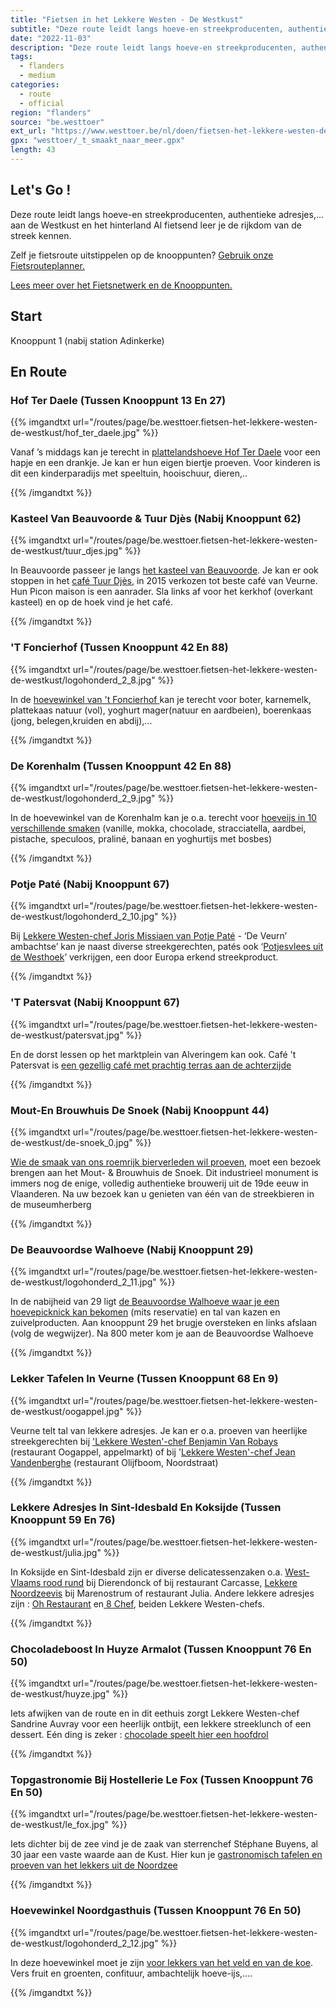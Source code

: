 ```yaml
---
title: "Fietsen in het Lekkere Westen - De Westkust"
subtitle: "Deze route leidt langs hoeve-en streekproducenten, authentieke adresjes,"
date: "2022-11-03"
description: "Deze route leidt langs hoeve-en streekproducenten, authentieke adresjes," 
tags:
  - flanders
  - medium
categories: 
  - route
  - official
region: "flanders"
source: "be.westtoer"
ext_url: "https://www.westtoer.be/nl/doen/fietsen-het-lekkere-westen-de-westkust"
gpx: "westtoer/_t_smaakt_naar_meer.gpx"
length: 43
---
```


## Let's Go !

Deze route leidt langs hoeve-en streekproducenten, authentieke adresjes,... aan de Westkust en het hinterland   Al fietsend leer je de rijkdom van de streek kennen. 

Zelf je fietsroute uitstippelen op de knooppunten? [Gebruik onze Fietsrouteplanner.](https://www.westtoer.be/nl/fietsrouteplanner)

[Lees meer over het Fietsnetwerk en de Knooppunten.](https://www.westtoer.be/nl/inspiratie/fietsnetwerk)

## Start 

Knooppunt 1 (nabij station Adinkerke) 

## En Route

### Hof Ter Daele (Tussen Knooppunt 13 En 27)

{{% imgandtxt url="/routes/page/be.westtoer.fietsen-het-lekkere-westen-de-westkust/hof_ter_daele.jpg" %}}

Vanaf ’s middags kan je terecht in [plattelandshoeve Hof Ter Daele](http://www.hofterdaele.be) voor een hapje en een drankje.  Je kan er hun eigen biertje proeven.   Voor kinderen is dit een kinderparadijs met speeltuin, hooischuur, dieren,.. 

{{% /imgandtxt %}}

### Kasteel Van Beauvoorde & Tuur Djès (Nabij Knooppunt 62)

{{% imgandtxt url="/routes/page/be.westtoer.fietsen-het-lekkere-westen-de-westkust/tuur_djes.jpg" %}}

In Beauvoorde passeer je langs [het kasteel van Beauvoorde](http://www.kasteelbeauvoorde.be/).   Je kan er ook stoppen in het [café Tuur Djès](http://www.beauvoorde.be/tuur-djegraves), in 2015 verkozen tot beste café van Veurne.  Hun Picon maison is een aanrader.  Sla links af voor het kerkhof (overkant kasteel) en op de hoek vind je het café. 

{{% /imgandtxt %}}

### 'T Foncierhof (Tussen Knooppunt 42 En 88)

{{% imgandtxt url="/routes/page/be.westtoer.fietsen-het-lekkere-westen-de-westkust/logohonderd_2_8.jpg" %}}

In de [hoevewinkel van 't Foncierhof ](http://zoeken.onthaalopdeboerderij.be/hoeveproducten.aspx?b=132)kan je terecht voor boter, karnemelk, plattekaas natuur (vol), yoghurt mager(natuur en aardbeien), boerenkaas (jong, belegen,kruiden en abdij),...

{{% /imgandtxt %}}

### De Korenhalm (Tussen Knooppunt 42 En 88)

{{% imgandtxt url="/routes/page/be.westtoer.fietsen-het-lekkere-westen-de-westkust/logohonderd_2_9.jpg" %}}

In de hoevewinkel van de Korenhalm kan je o.a. terecht voor [hoeveijs in 10 verschillende smaken](http://zoeken.onthaalopdeboerderij.be/hoeveproducten.aspx?b=55) (vanille, mokka, chocolade, stracciatella, aardbei, pistache, speculoos, praliné, banaan en yoghurtijs met bosbes)

{{% /imgandtxt %}}

### Potje Paté (Nabij Knooppunt 67)

{{% imgandtxt url="/routes/page/be.westtoer.fietsen-het-lekkere-westen-de-westkust/logohonderd_2_10.jpg" %}}

Bij [Lekkere Westen-chef Joris Missiaen van Potje Paté](http://www.hetlekkerewesten.be/potje-pateacute.html) - ‘De Veurn’ ambachtse’ kan je naast diverse streekgerechten, patés ook ‘[Potjesvlees uit de Westhoek](http://www.deveurnambachtse.be)’ verkrijgen, een door Europa erkend streekproduct. 

{{% /imgandtxt %}}

### 'T Patersvat (Nabij Knooppunt 67)

{{% imgandtxt url="/routes/page/be.westtoer.fietsen-het-lekkere-westen-de-westkust/patersvat.jpg" %}}

En de dorst lessen op het marktplein van Alveringem kan ook.  Café 't Patersvat is [een gezellig café met prachtig terras aan de achterzijde](https://www.facebook.com/T-Patersvat-Alveringem-421162884722291/?rf=772703396113914)

{{% /imgandtxt %}}

### Mout-En Brouwhuis De Snoek (Nabij Knooppunt 44)

{{% imgandtxt url="/routes/page/be.westtoer.fietsen-het-lekkere-westen-de-westkust/de-snoek_0.jpg" %}}

[Wie de smaak van ons roemrijk bierverleden wil proeven](http://www.desnoek.be), moet een bezoek brengen aan het Mout- & Brouwhuis de Snoek. Dit industrieel monument is immers nog de enige, volledig authentieke brouwerij uit de 19de eeuw in Vlaanderen. Na uw bezoek kan u genieten van één van de streekbieren in de museumherberg

{{% /imgandtxt %}}

### De Beauvoordse Walhoeve (Nabij Knooppunt 29)

{{% imgandtxt url="/routes/page/be.westtoer.fietsen-het-lekkere-westen-de-westkust/logohonderd_2_11.jpg" %}}

In de nabijheid van 29 ligt [de Beauvoordse Walhoeve waar je een hoevepicknick kan bekomen](http://www.beauvoordse-walhoeve.be) (mits reservatie) en tal van kazen en zuivelproducten.  Aan knooppunt 29 het brugje oversteken en links afslaan (volg de wegwijzer).  Na 800 meter kom je aan de Beauvoordse Walhoeve

{{% /imgandtxt %}}

### Lekker Tafelen In Veurne (Tussen Knooppunt 68 En 9) 

{{% imgandtxt url="/routes/page/be.westtoer.fietsen-het-lekkere-westen-de-westkust/oogappel.jpg" %}}

Veurne telt tal van lekkere adresjes.   Je kan er o.a. proeven van heerlijke streekgerechten bij ['Lekkere Westen'-chef Benjamin Van Robays](http://www.hetlekkerewesten.be/oogappel.html) (restaurant Oogappel, appelmarkt) of bij '[Lekkere Westen'-chef Jean Vandenberghe](http://www.hetlekkerewesten.be/olijfboom.html) (restaurant Olijfboom, Noordstraat) 

{{% /imgandtxt %}}

### Lekkere Adresjes In Sint-Idesbald En Koksijde (Tussen Knooppunt 59 En 76)

{{% imgandtxt url="/routes/page/be.westtoer.fietsen-het-lekkere-westen-de-westkust/julia.jpg" %}}

In Koksijde en Sint-Idesbald zijn er diverse delicatessenzaken o.a. [West-Vlaams rood rund](http://www.hetlekkerewesten.be/carcasse.html) bij Dierendonck of bij restaurant Carcasse, [Lekkere Noordzeevis](http://www.hetlekkerewesten.be/julia.html) bij Marenostrum of restaurant Julia.   Andere lekkere adresjes zijn : [Oh Restaurant](http://www.hetlekkerewesten.be/oh-restaurant.html) en[ 8 Chef](http://www.hetlekkerewesten.be/8chef.html), beiden Lekkere Westen-chefs.

{{% /imgandtxt %}}

### Chocoladeboost In Huyze Armalot (Tussen Knooppunt 76 En 50)

{{% imgandtxt url="/routes/page/be.westtoer.fietsen-het-lekkere-westen-de-westkust/huyze.jpg" %}}

Iets afwijken van de route en in dit eethuis zorgt Lekkere Westen-chef Sandrine Auvray voor een heerlijk ontbijt, een lekkere streeklunch of een dessert.  Eén ding is zeker : [chocolade speelt hier een hoofdrol](http://www.hetlekkerewesten.be/huyze-armalot.html)  

{{% /imgandtxt %}}

### Topgastronomie Bij Hostellerie Le Fox (Tussen Knooppunt 76 En 50)

{{% imgandtxt url="/routes/page/be.westtoer.fietsen-het-lekkere-westen-de-westkust/le_fox.jpg" %}}

Iets dichter bij de zee vind je de zaak van sterrenchef Stéphane Buyens, al 30 jaar een vaste waarde aan de Kust.  Hier kun je [gastronomisch tafelen en proeven van het lekkers uit de Noordzee](http://www.hetlekkerewesten.be/le-fox.html)  

{{% /imgandtxt %}}

### Hoevewinkel Noordgasthuis (Tussen Knooppunt 76 En 50)

{{% imgandtxt url="/routes/page/be.westtoer.fietsen-het-lekkere-westen-de-westkust/logohonderd_2_12.jpg" %}}

In deze hoevewinkel moet je zijn [voor lekkers van het veld en van de koe](http://www.noordgasthuis.be).  Vers fruit en groenten, confituur, ambachtelijk hoeve-ijs,....

{{% /imgandtxt %}}
